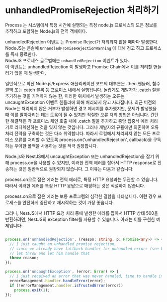# unhandledPromiseRejection 처리하기

Process 는 시스템에서 특정 시간에 실행되는 특정 node.js 프로세스의 모든 정보를 추적하고 포함하는 Node.js의 전역 객체이다.

unhandledRejection 이벤트 는 Promise Reject가 처리되지 않을 때마다 발생한다. 
NodeJS는 콘솔에 `UnhandledPromiseRejectionWarning` 에 대해 경고 하고 프로세스를 즉시 종료한다.  
NodeJS 프로세스 글로벌에는 `unhandledRejection` 이벤트가 있다.  
이 이벤트는 unhandledRejection 이 발생하고 Promise Chain에서 이를 처리할 핸들러가 없을 때 발생한다.

일반적으로 최신 Node.js/Express 애플리케이션 코드의 대부분은 .then 핸들러, 함수 콜백 또는 catch 블록 등 프로미스 내에서 실행됩니다. 놀랍게도 개발자가 .catch 절을 추가하는 것을 기억하지 않는 한, 이러한 위치에서 발생하는 오류는 uncaughtException 이벤트 핸들러에 의해 처리되지 않고 사라집니다. 최근 버전의 Node는 처리되지 않은 거부가 발생하면 경고 메시지를 추가했지만, 문제가 발생했을 때 이를 알아차리는 데는 도움이 될 수 있지만 적절한 오류 처리 방법은 아닙니다. 간단한 해결책은 각 프로미스 체인 호출 내에 .catch 절을 추가하고 중앙 집중식 에러 처리기로 리디렉션하는 것을 잊지 않는 것입니다. 그러나 개발자의 규율에만 의존하여 오류 처리 전략을 구축하는 것은 다소 취약합니다. 따라서 로컬에서 처리되지 않는 모든 프로미스 오류를 처리할 수 있도록 process.on('unhandledRejection', callback)을 구독하는 우아한 폴백을 사용하는 것을 적극 권장합니다.

Node.js와 NestJS에서 uncaughtException 또는 unhandledRejection을 잡기 위해 process.on을 사용할 수 있지만, 이러한 전역 에러를 잡아서 HTTP response로 전송하는 것은 일반적으로 권장되지 않습니다. 그 이유는 다음과 같습니다:

process.on으로 잡은 에러는 전역 에러로, 특정 HTTP 요청과는 무관할 수 있습니다. 따라서 이러한 에러를 특정 HTTP 응답으로 매핑하는 것은 적절하지 않습니다.

process.on으로 잡은 에러는 보통 프로그램의 심각한 결함을 나타냅니다. 이런 경우 프로세스를 안전하게 중단하고 재시작하는 것이 가장 좋습니다.

그러나, NestJS에서 HTTP 요청 처리 중에 발생한 에러를 잡아서 HTTP 상태 500을 반환하려면, NestJS의 exception filter를 사용할 수 있습니다. 아래는 이를 구현한 예제입니다:

```ts

process.on('unhandledRejection', (reason: string, p: Promise<any>) => {
  // I just caught an unhandled promise rejection,
  // since we already have fallback handler for unhandled errors (see below),
  // let throw and let him handle that
  throw reason;
});

process.on('uncaughtException', (error: Error) => {
  // I just received an error that was never handled, time to handle it and then decide whether a restart is needed
  errorManagement.handler.handleError(error);
  if (!errorManagement.handler.isTrustedError(error))
    process.exit(1);
});
```
